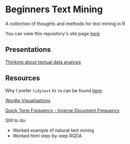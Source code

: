 # Beginners Text Mining
A collection of thoughts and methods for text mining in R

You can view this repository's site page [here](https://jillymackay.github.io/BeginnersTextMining/)

## Presentations
[Thinking about textual data analysis](/textual-data.html)

## Resources
Why I prefer `tidytext` to `tm` can be found [here](/tm-vs-tidytext.html).

[Wordle Visualisations](/Wordles.html)

[Quick Term Frequency - Inverse Document Frequency](/tfidffunction.R)

Still to do:  
* Worked example of natural text mining 
* Worked html step-by-step RQDA



